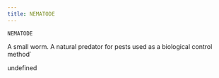 ```yaml
---
title: NEMATODE
---
```

`NEMATODE`

A small worm. A natural predator for pests used as a biological control method`

undefined